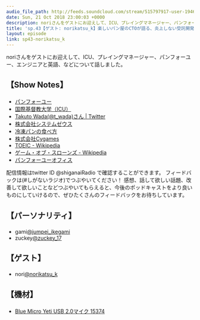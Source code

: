 ```yaml
---
audio_file_path: http://feeds.soundcloud.com/stream/515797917-user-194620696-sp43-norikatsu_k.mp3
date: Sun, 21 Oct 2018 23:00:03 +0000
description: noriさんをゲストにお迎えして、ICU、プレイングマネージャー、パンフォーユー、エンジニアと英語、などについて話しました。
title: 'sp.43【ゲスト: norikatsu_k】楽しいパン屋のCTOが語る、炎上しない受託開発チームの作り方'
layout: episode
link: sp43-norikatsu_k
---
```


<p><span>noriさんをゲストにお迎えして、ICU、プレイングマネージャー、パンフォーユー、エンジニアと英語、などについて話しました。</span></p>
<h2>
  <p>【Show Notes】</p>
</h2>
<ul>
  <li><a href="https://www.panforyou.jp/" target="_blank">パンフォーユー</a></li>
  <li><a href="https://www.icu.ac.jp/" target="_blank">国際基督教大学（ICU）</a></li>
  <li><a href="https://twitter.com/t_wada" target="_blank">Takuto Wada(@t_wada)さん | Twitter</a></li>
  <li><a href="https://www.systemzeus.co.jp/" target="_blank">株式会社システムゼウス</a></li>
  <li><a href="https://www.panforyou.jp/rebake/" target="_blank">冷凍パンの食べ方</a></li>
  <li><a href="https://www.cygames.co.jp/" target="_blank">株式会社Cygames</a></li>
  <li><a href="https://ja.wikipedia.org/wiki/%E5%9B%BD%E9%9A%9B%E3%82%B3%E3%83%9F%E3%83%A5%E3%83%8B%E3%82%B1%E3%83%BC%E3%82%B7%E3%83%A7%E3%83%B3%E8%8B%B1%E8%AA%9E%E8%83%BD%E5%8A%9B%E3%83%86%E3%82%B9%E3%83%88" target="_blank">TOEIC - Wikipedia</a></li>
  <li><a href="https://ja.wikipedia.org/wiki/%E3%82%B2%E3%83%BC%E3%83%A0%E3%83%BB%E3%82%AA%E3%83%96%E3%83%BB%E3%82%B9%E3%83%AD%E3%83%BC%E3%83%B3%E3%82%BA" target="_blank">ゲーム・オブ・スローンズ - Wikipedia</a></li>
  <li><a href="https://www.panforyou.jp/office/" target="_blank">パンフォーユーオフィス</a></li>
</ul>
<p><span>
  配信情報はtwitter ID @shiganaiRadio で確認することができます。
  フィードバックは(#しがないラジオ)でつぶやいてください！
  感想、話して欲しい話題、改善して欲しいことなどつぶやいてもらえると、今後のポッドキャストをより良いものにしていけるので、ぜひたくさんのフィードバックをお待ちしています。
</span></p>
<h2>
  <p>【パーソナリティ】</p>
</h2>
<ul>
  <li>gami<a href="https://twitter.com/jumpei_ikegami" target="_blank">@jumpei_ikegami</a></li>
  <li>zuckey<a href="https://twitter.com/zuckey_17" target="_blank">@zuckey_17</a></li>
</ul>
<h2>
  <p>【ゲスト】</p>
</h2>
<ul>
  <li>nori<a href="https://twitter.com/norikatsu_k" target="_blank">@norikatsu_k</a></li>
</ul>
<h2>
  <p>【機材】</p>
</h2>
<ul>
  <li><a href="http://amzn.to/2tlkud3" target="_blank">Blue Micro Yeti USB 2.0マイク 15374</a></li>
</ul>
